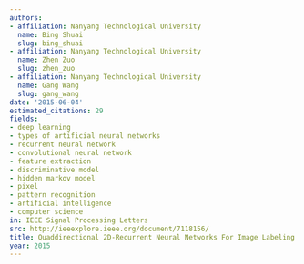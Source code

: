 ```yaml
---
authors:
- affiliation: Nanyang Technological University
  name: Bing Shuai
  slug: bing_shuai
- affiliation: Nanyang Technological University
  name: Zhen Zuo
  slug: zhen_zuo
- affiliation: Nanyang Technological University
  name: Gang Wang
  slug: gang_wang
date: '2015-06-04'
estimated_citations: 29
fields:
- deep learning
- types of artificial neural networks
- recurrent neural network
- convolutional neural network
- feature extraction
- discriminative model
- hidden markov model
- pixel
- pattern recognition
- artificial intelligence
- computer science
in: IEEE Signal Processing Letters
src: http://ieeexplore.ieee.org/document/7118156/
title: Quaddirectional 2D-Recurrent Neural Networks For Image Labeling
year: 2015
---
```

